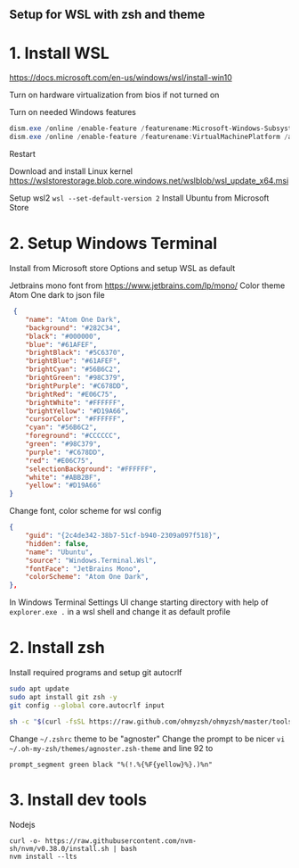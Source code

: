 ## Setup for WSL with zsh and theme

# 1. Install WSL
https://docs.microsoft.com/en-us/windows/wsl/install-win10

Turn on hardware virtualization from bios if not turned on

Turn on needed Windows features
```powershell
dism.exe /online /enable-feature /featurename:Microsoft-Windows-Subsystem-Linux /all /norestart
dism.exe /online /enable-feature /featurename:VirtualMachinePlatform /all /norestart
```
Restart

Download and install Linux kernel https://wslstorestorage.blob.core.windows.net/wslblob/wsl_update_x64.msi

Setup wsl2 `wsl --set-default-version 2`
Install Ubuntu from Microsoft Store

# 2. Setup Windows Terminal
Install from Microsoft store
Options and setup WSL as default

Jetbrains mono font from https://www.jetbrains.com/lp/mono/
Color theme Atom One dark to json file
```json
 {
    "name": "Atom One Dark",
    "background": "#282C34",
    "black": "#000000",
    "blue": "#61AFEF",
    "brightBlack": "#5C6370",
    "brightBlue": "#61AFEF",
    "brightCyan": "#56B6C2",
    "brightGreen": "#98C379",
    "brightPurple": "#C678DD",
    "brightRed": "#E06C75",
    "brightWhite": "#FFFFFF",
    "brightYellow": "#D19A66",
    "cursorColor": "#FFFFFF",
    "cyan": "#56B6C2",
    "foreground": "#CCCCCC",
    "green": "#98C379",
    "purple": "#C678DD",
    "red": "#E06C75",
    "selectionBackground": "#FFFFFF",
    "white": "#ABB2BF",
    "yellow": "#D19A66"
}
```
Change font, color scheme for wsl config
```json
{
    "guid": "{2c4de342-38b7-51cf-b940-2309a097f518}",
    "hidden": false,
    "name": "Ubuntu",
    "source": "Windows.Terminal.Wsl",
    "fontFace": "JetBrains Mono",
    "colorScheme": "Atom One Dark",
},
```
In Windows Terminal Settings UI change starting directory with help of `explorer.exe .` in a wsl shell and change it as default profile
# 2. Install zsh
Install required programs and setup git autocrlf
```sh
sudo apt update
sudo apt install git zsh -y
git config --global core.autocrlf input

sh -c "$(curl -fsSL https://raw.github.com/ohmyzsh/ohmyzsh/master/tools/install.sh)"
```
Change `~/.zshrc` theme to be "agnoster"
Change the prompt to be nicer `vi ~/.oh-my-zsh/themes/agnoster.zsh-theme` and line 92 to 
```
prompt_segment green black "%(!.%{%F{yellow}%}.)%n"
```
# 3. Install dev tools
Nodejs
```
curl -o- https://raw.githubusercontent.com/nvm-sh/nvm/v0.38.0/install.sh | bash
nvm install --lts
```